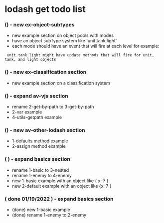 # lodash get todo list

### () - new ex-object-subtypes
* new example section on object pools with modes
* have an object subType system like 'unit.tank.light'
* each mode should have an event that will fire at each level for example:
```
 unit.tank.light might have update methods that will fire for unit, tank, and light objects
```

### () - new ex-classification section
* new example section on a classification system

### () - expand av-vjs section
* rename 2-get-by-path to 3-get-by-path
* 2-var example
* 4-utils-getpath example

### () - new av-other-lodash section
* 1-defaults method example
* 2-assign method example

### (  ) - expand basics section
* rename 1-basic to 3-nested
* rename 1-enemy to 4-enemy
* new 1-basic example with an object like { x: 7 }
* new 2-default example with an object like {x: 7 }

### ( done 01/19/2022 ) - expand basics section
* (done) new 1-basic example
* (done) rename 1-enemy to 2-enemy